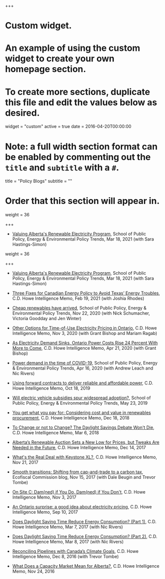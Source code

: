 +++
# Custom widget.
# An example of using the custom widget to create your own homepage section.
# To create more sections, duplicate this file and edit the values below as desired.
widget = "custom"
active = true
date = 2016-04-20T00:00:00

# Note: a full width section format can be enabled by commenting out the `title` and `subtitle` with a `#`.
title = "Policy Blogs"
subtitle = ""

# Order that this section will appear in.
weight = 36

+++
- <a href="https://www.policyschool.ca/wp-content/uploads/2021/03/EEP-trends-Shaffer.pdf" target="blank">Valuing Alberta's Renewable Electricity Program</a>, School of Public Policy, Energy & Environmental Policy Trends, Mar 18, 2021 (with Sara Hastings-Simon)

weight = 36

+++
- <a href="https://www.policyschool.ca/wp-content/uploads/2021/03/EEP-trends-Shaffer.pdf" target="blank">Valuing Alberta's Renewable Electricity Program</a>, School of Public Policy, Energy & Environmental Policy Trends, Mar 18, 2021 (with Sara Hastings-Simon)

- <a href="https://www.cdhowe.org/intelligence-memos/shaffer-rhodes-%E2%80%93-three-fixes-canadian-energy-policy-avoid-texas%E2%80%99-energy-troubles" target="blank">Three Fixes for Canadian Energy Policy to Avoid Texas’ Energy Troubles</a>, C.D. Howe Intelligence Memo, Feb 19, 2021 (with Joshia Rhodes)

- <a href="https://www.policyschool.ca/wp-content/uploads/2020/11/Energy-Trends-Renewables-Nov.pdf" target="blank">Cheap renewables have arrived</a>, School of Public Policy, Energy & Environmental Policy Trends, Nov 22, 2020 (with Nick Schumacher, Victoria Goodday and Jen Winter)

- <a href="https://www.cdhowe.org/intelligence-memos/bishop-shaffer-ragab-%E2%80%93-other-options-time-use-electricity-pricing-ontario" target="blank">Other Options for Time-of-Use Electricity Pricing in Ontario</a>, C.D. Howe Intelligence Memo, Nov 3, 2020 (with Grant Bishop and Mariam Ragab)

- <a href="https://www.cdhowe.org/intelligence-memos/bishop-shaffer-%E2%80%93-electricity-demand-sinks-ontario-power-costs-rise-24-percent" target="blank">As Electricity Demand Sinks, Ontario Power Costs Rise 24 Percent With More to Come</a>, C.D. Howe Intelligence Memo, Apr 21, 2020 (with Grant Bishop)

- <a href="https://www.policyschool.ca/wp-content/uploads/2020/04/EE-policy-trends-power-and-covid.pdf" target="blank">Power demand in the time of COVID-19</a>, School of Public Policy, Energy & Environmental Policy Trends, Apr 16, 2020 (with Andrew Leach and Nic Rivers)

- <a href="https://www.cdhowe.org/intelligence-memos/blake-shaffer-%E2%80%93-using-forward-contracts-deliver-reliable-and-affordable-power" target="blank">Using forward contracts to deliver reliable and affordable power</a>, C.D. Howe Intelligence Memo, Oct 18, 2019

- <a href="https://www.policyschool.ca/wp-content/uploads/2019/05/EEPT-Electrick-Vehicle-Rebates-Shaffer-final.pdf" target="blank">Will electric vehicle subsidies spur widespread adoption?</a>, School of Public Policy, Energy & Environmental Policy Trends, May 23, 2019

- <a href="https://www.cdhowe.org/intelligence-memos/blake-shaffer-you-get-what-you-pay-cost-and-value-renewables-procurement" target="blank">You get what you pay for: Considering cost and value in renewables procurement</a>, C.D. Howe Intelligence Memo, Dec 18, 2018

- <a href="https://www.cdhowe.org/intelligence-memos/blake-shaffer-change-or-not-change-daylight-savings-debate-won%E2%80%99t-die" target="blank">To Change or not to Change? The Daylight Savings Debate Won't Die</a>, C.D. Howe Intelligence Memo, Mar 6, 2018

- <a href="https://cdhowe.org/intelligence-memos/blake-shaffer-alberta%E2%80%99s-renewable-auction-sets-new-low-prices-tweaks-are-needed" target="blank">Alberta’s Renewable Auction Sets a New Low for Prices, but Tweaks Are Needed in the Future</a>, C.D. Howe Intelligence Memo, Dec 14, 2017

- <a href="hhttps://www.cdhowe.org/intelligence-memos/blake-shaffer-whats-real-deal-keystone-xl" target="blank">What's the Real Deal with Keystone XL?</a>, C.D. Howe Intelligence Memo, Nov 21, 2017

- <a href="https://ecofiscal.ca/2017/11/15/smooth-transitions-shifting-from-cap-and-trade-to-a-carbon-tax/" target="blank">Smooth transitions: Shifting from cap-and-trade to a carbon tax</a>, Ecofiscal Commission blog, Nov 15, 2017 (with Dale Beugin and Trevor Tombe)

- <a href="https://www.cdhowe.org/intelligence-memos/blake-shaffer-damnmed-if-you-do-damnmed-if-you-don%E2%80%99t" target="blank">On Site C: Dam(ned) if You Do, Dam(ned) if You Don't</a>, C.D. Howe Intelligence Memo, Nov 3, 2017

- <a href="https://www.cdhowe.org/intelligence-memos/blake-shaffer-ontario-surprise-good-idea-about-electricity-pricing" target="blank">An Ontario surprise: a good idea about electricity pricing</a>, C.D. Howe Intelligence Memo, Sep 10, 2017

- <a href="https://www.cdhowe.org/intelligence-memos/rivers-shaffer-does-daylight-saving-time-reduce-energy-consumption-part-1" target="blank">Does Daylight Saving Time Reduce Energy Consumption? (Part 1)</a>, C.D. Howe Intelligence Memo, Mar 7, 2017 (with Nic Rivers)

- <a href="https://www.cdhowe.org/intelligence-memos/rivers-and-shaffer-does-daylight-saving-time-reduce-energy-consumption-part-2" target="blank">Does Daylight Saving Time Reduce Energy Consumption? (Part 2)</a>, C.D. Howe Intelligence Memo, Mar 8, 2017 (with Nic Rivers)

- <a href="https://www.cdhowe.org/intelligence-memos/shaffer-and-tombe-reconciling-pipelines-canada%E2%80%99s-climate-goals" target="blank">Reconciling Pipelines with Canada’s Climate Goals</a>, C.D. Howe Intelligence Memo, Dec 8, 2016 (with Trevor Tombe)

- <a href="https://www.cdhowe.org/intelligence-memos/blake-shaffer-what-does-capacity-market-mean-alberta" target="blank">What Does a Capacity Market Mean for Alberta?</a>, C.D. Howe Intelligence Memo, Nov 24, 2016
